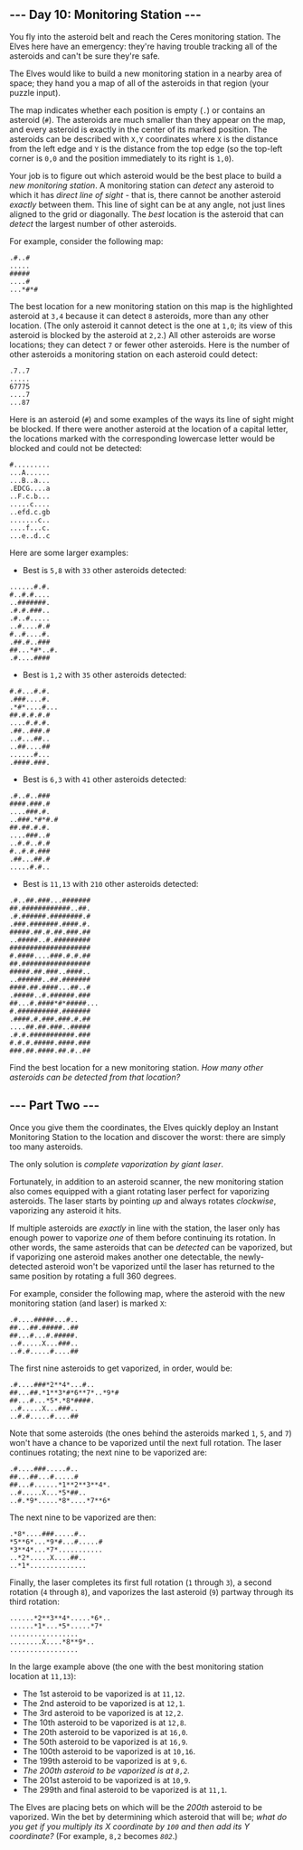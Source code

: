 --- Day 10: Monitoring Station ---
----------------------------------

You fly into the asteroid belt and reach the Ceres monitoring station. The Elves here have an emergency: they're having trouble tracking all of the asteroids and can't be sure they're safe.

The Elves would like to build a new monitoring station in a nearby area of space; they hand you a map of all of the asteroids in that region (your puzzle input).

The map indicates whether each position is empty (`.`) or contains an asteroid (`#`). The asteroids are much smaller than they appear on the map, and every asteroid is exactly in the center of its marked position. The asteroids can be described with `X,Y` coordinates where `X` is the distance from the left edge and `Y` is the distance from the top edge (so the top-left corner is `0,0` and the position immediately to its right is `1,0`).

Your job is to figure out which asteroid would be the best place to build a *new monitoring station*. A monitoring station can *detect* any asteroid to which it has *direct line of sight* - that is, there cannot be another asteroid *exactly* between them. This line of sight can be at any angle, not just lines aligned to the grid or diagonally. The *best* location is the asteroid that can *detect* the largest number of other asteroids.

For example, consider the following map:


```
.#..#
.....
#####
....#
...*#*#

```

The best location for a new monitoring station on this map is the highlighted asteroid at `3,4` because it can detect `8` asteroids, more than any other location. (The only asteroid it cannot detect is the one at `1,0`; its view of this asteroid is blocked by the asteroid at `2,2`.) All other asteroids are worse locations; they can detect `7` or fewer other asteroids. Here is the number of other asteroids a monitoring station on each asteroid could detect:


```
.7..7
.....
67775
....7
...87

```

Here is an asteroid (`#`) and some examples of the ways its line of sight might be blocked. If there were another asteroid at the location of a capital letter, the locations marked with the corresponding lowercase letter would be blocked and could not be detected:


```
#.........
...A......
...B..a...
.EDCG....a
..F.c.b...
.....c....
..efd.c.gb
.......c..
....f...c.
...e..d..c

```

Here are some larger examples:

* Best is `5,8` with `33` other asteroids detected:


```
......#.#.
#..#.#....
..#######.
.#.#.###..
.#..#.....
..#....#.#
#..#....#.
.##.#..###
##...*#*..#.
.#....####

```
* Best is `1,2` with `35` other asteroids detected:


```
#.#...#.#.
.###....#.
.*#*....#...
##.#.#.#.#
....#.#.#.
.##..###.#
..#...##..
..##....##
......#...
.####.###.

```
* Best is `6,3` with `41` other asteroids detected:


```
.#..#..###
####.###.#
....###.#.
..###.*#*#.#
##.##.#.#.
....###..#
..#.#..#.#
#..#.#.###
.##...##.#
.....#.#..

```
* Best is `11,13` with `210` other asteroids detected:


```
.#..##.###...#######
##.############..##.
.#.######.########.#
.###.#######.####.#.
#####.##.#.##.###.##
..#####..#.#########
####################
#.####....###.#.#.##
##.#################
#####.##.###..####..
..######..##.#######
####.##.####...##..#
.#####..#.######.###
##...#.####*#*#####...
#.##########.#######
.####.#.###.###.#.##
....##.##.###..#####
.#.#.###########.###
#.#.#.#####.####.###
###.##.####.##.#..##

```

Find the best location for a new monitoring station. *How many other asteroids can be detected from that location?*

--- Part Two ---
----------------

Once you give them the coordinates, the Elves quickly deploy an Instant Monitoring Station to the location and discover the worst: there are simply too many asteroids.

The only solution is *complete vaporization by giant laser*.

Fortunately, in addition to an asteroid scanner, the new monitoring station also comes equipped with a giant rotating laser perfect for vaporizing asteroids. The laser starts by pointing *up* and always rotates *clockwise*, vaporizing any asteroid it hits.

If multiple asteroids are *exactly* in line with the station, the laser only has enough power to vaporize *one* of them before continuing its rotation. In other words, the same asteroids that can be *detected* can be vaporized, but if vaporizing one asteroid makes another one detectable, the newly-detected asteroid won't be vaporized until the laser has returned to the same position by rotating a full 360 degrees.

For example, consider the following map, where the asteroid with the new monitoring station (and laser) is marked `X`:


```
.#....#####...#..
##...##.#####..##
##...#...#.#####.
..#.....X...###..
..#.#.....#....##

```

The first nine asteroids to get vaporized, in order, would be:


```
.#....###*2**4*...#..
##...##.*1**3*#*6**7*..*9*#
##...#...*5*.*8*####.
..#.....X...###..
..#.#.....#....##

```

Note that some asteroids (the ones behind the asteroids marked `1`, `5`, and `7`) won't have a chance to be vaporized until the next full rotation. The laser continues rotating; the next nine to be vaporized are:


```
.#....###.....#..
##...##...#.....#
##...#......*1**2**3**4*.
..#.....X...*5*##..
..#.*9*.....*8*....*7**6*

```

The next nine to be vaporized are then:


```
.*8*....###.....#..
*5**6*...*9*#...#.....#
*3**4*...*7*...........
..*2*.....X....##..
..*1*..............

```

Finally, the laser completes its first full rotation (`1` through `3`), a second rotation (`4` through `8`), and vaporizes the last asteroid (`9`) partway through its third rotation:


```
......*2**3**4*.....*6*..
......*1*...*5*.....*7*
.................
........X....*8**9*..
.................

```

In the large example above (the one with the best monitoring station location at `11,13`):

* The 1st asteroid to be vaporized is at `11,12`.
* The 2nd asteroid to be vaporized is at `12,1`.
* The 3rd asteroid to be vaporized is at `12,2`.
* The 10th asteroid to be vaporized is at `12,8`.
* The 20th asteroid to be vaporized is at `16,0`.
* The 50th asteroid to be vaporized is at `16,9`.
* The 100th asteroid to be vaporized is at `10,16`.
* The 199th asteroid to be vaporized is at `9,6`.
* *The 200th asteroid to be vaporized is at `8,2`.*
* The 201st asteroid to be vaporized is at `10,9`.
* The 299th and final asteroid to be vaporized is at `11,1`.

The Elves are placing bets on which will be the *200th* asteroid to be vaporized. Win the bet by determining which asteroid that will be; *what do you get if you multiply its X coordinate by `100` and then add its Y coordinate?* (For example, `8,2` becomes *`802`*.)